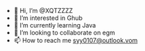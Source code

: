 - 👋 Hi, I’m @XQTZZZZ
- 👀 I’m interested in Ghub
- 🌱 I’m currently learning Java
- 💞️ I’m looking to collaborate on egm
- 📫 How to reach me syy0107@outlook.vom

<!---
XQTZZZZ/XQTZZZZ is a ✨ special ✨ repository because its `README.md` (this file) appears on your GitHub profile.
You can click the Preview link to take a look at your changes.
--->
